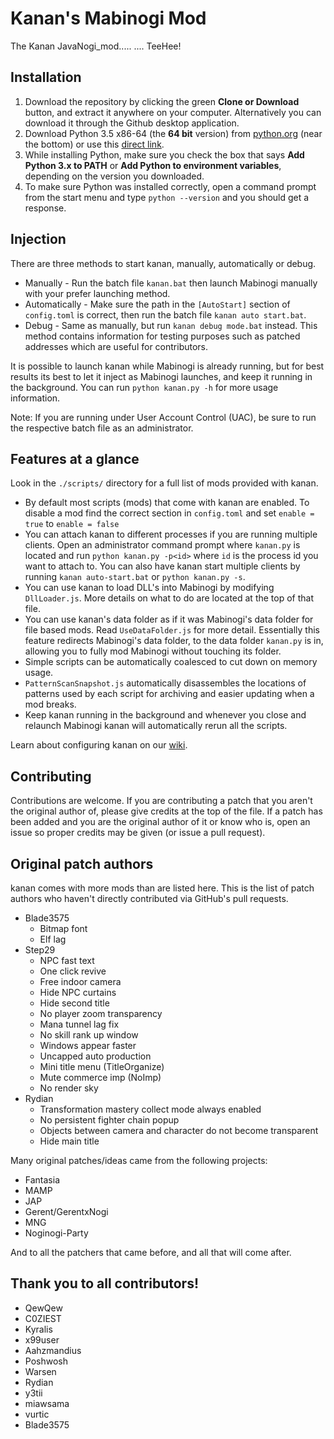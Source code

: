 # Kanan's Mabinogi Mod
The Kanan JavaNogi_mod..... .... TeeHee!

## Installation
1. Download the repository by clicking the green **Clone or Download** button, and extract it anywhere on your computer. Alternatively you can download it through the Github desktop application.
2. Download Python 3.5 x86-64 (the **64 bit** version) from
[python.org](https://www.python.org/downloads/release/python-352/) (near the bottom) or use this [direct link](https://www.python.org/ftp/python/3.5.2/python-3.5.2-amd64.exe).
3. While installing Python, make sure you check the box that says **Add Python 3.x to
PATH** or **Add Python to environment variables**, depending on the version you downloaded.
4. To make sure Python was installed correctly, open a command prompt from the start menu and type
`python --version` and you should get a response.

## Injection
There are three methods to start kanan, manually, automatically or debug.
* Manually -  Run the batch file `kanan.bat` then launch Mabinogi manually with your prefer launching method. 
* Automatically - Make sure the path in the `[AutoStart]` section of `config.toml` is correct, then run the batch file `kanan auto start.bat`.
* Debug - Same as manually, but run `kanan debug mode.bat` instead. This method contains information for testing purposes such as patched addresses which are useful for contributors.

It is possible to launch kanan while Mabinogi is already running, but for best results its best to let it inject as Mabinogi launches, and keep it running in the background. You can run `python kanan.py -h` for more usage information. 

Note: If you are running under User Account Control (UAC), be sure to run the respective batch file as an administrator.

## Features at a glance
Look in the `./scripts/` directory for a full list of mods provided with kanan.
* By default most scripts (mods) that come with kanan are enabled. To disable a
mod find the correct section in `config.toml` and set `enable = true` to `enable = false`
* You can attach kanan to different processes if you are running multiple
clients. Open an administrator command prompt where `kanan.py` is located and
run `python kanan.py -p<id>` where `id` is the process id you want to attach to.
 You can also have kanan start multiple clients by running 
`kanan auto-start.bat` or `python kanan.py -s`.
* You can use kanan to load DLL's into Mabinogi by modifying `DllLoader.js`. More
details on what to do are located at the top of that file.
* You can use kanan's data folder as if it was Mabinogi's data folder for file based
mods. Read `UseDataFolder.js` for more detail. Essentially this feature
redirects Mabinogi's data folder, to the data folder `kanan.py` is in, allowing you
to fully mod Mabinogi without touching its folder.
* Simple scripts can be automatically coalesced to cut down on memory usage.
* `PatternScanSnapshot.js` automatically disassembles the locations of patterns
used by each script for archiving and easier updating when a mod breaks.
* Keep kanan running in the background and whenever you close and relaunch Mabinogi
kanan will automatically rerun all the scripts.

Learn about configuring kanan on our [wiki](https://github.com/cursey/kanan/wiki).

## Contributing
Contributions are welcome. If you are contributing a patch that you aren't the
original author of, please give credits at the top of the file. If a patch has
been added and you are the original author of it or know who is, open an issue
so proper credits may be given (or issue a pull request).

## Original patch authors
kanan comes with more mods than are listed here. This is the list of patch 
authors who haven't directly contributed via GitHub's pull requests.
* Blade3575
    * Bitmap font
    * Elf lag
* Step29
    * NPC fast text
    * One click revive
    * Free indoor camera
    * Hide NPC curtains
    * Hide second title
    * No player zoom transparency
    * Mana tunnel lag fix
    * No skill rank up window
    * Windows appear faster
    * Uncapped auto production
    * Mini title menu (TitleOrganize)
    * Mute commerce imp (NoImp)
    * No render sky
* Rydian
    * Transformation mastery collect mode always enabled
    * No persistent fighter chain popup
    * Objects between camera and character do not become transparent
    * Hide main title

Many original patches/ideas came from the following projects:
* Fantasia
* MAMP
* JAP
* Gerent/GerentxNogi
* MNG
* Noginogi-Party

And to all the patchers that came before, and all that will come after.

## Thank you to all contributors!
* QewQew
* C0ZIEST
* Kyralis
* x99user
* Aahzmandius
* Poshwosh
* Warsen
* Rydian
* y3tii
* miawsama
* vurtic
* Blade3575
